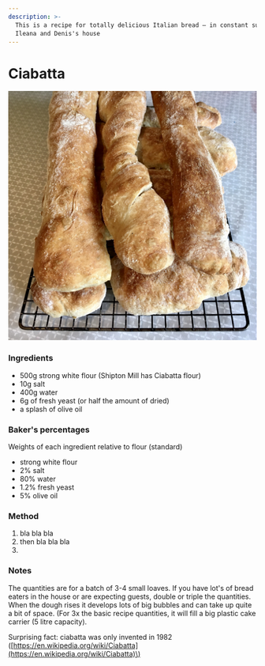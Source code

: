 ```yaml
---
description: >-
  This is a recipe for totally delicious Italian bread – in constant supply in
  Ileana and Denis's house
---
```


# Ciabatta

![](.gitbook/assets/ciabatta.jpg)

### 

### Ingredients

* 500g strong white flour \(Shipton Mill has Ciabatta flour\)
* 10g salt
* 400g water
* 6g of fresh yeast \(or half the amount of dried\)
* a splash of olive oil

### Baker's percentages

Weights of each ingredient relative to flour \(standard\) 

* strong white flour
* 2% salt
* 80% water
* 1.2% fresh yeast
* 5% olive oil 

### Method

1. bla bla bla
2. then bla bla bla
3. 
### Notes

The quantities are for a batch of 3-4 small loaves. If you have lot's of bread eaters in the house or are expecting guests, double or triple the quantities. When the dough rises it develops lots of big bubbles and can take up quite a bit of space. \(For 3x the basic recipe quantities, it will fill a big plastic cake carrier \(5 litre capacity\). 

Surprising fact: ciabatta was only invented in 1982 \([https://en.wikipedia.org/wiki/Ciabatta](https://en.wikipedia.org/wiki/Ciabatta)\)

